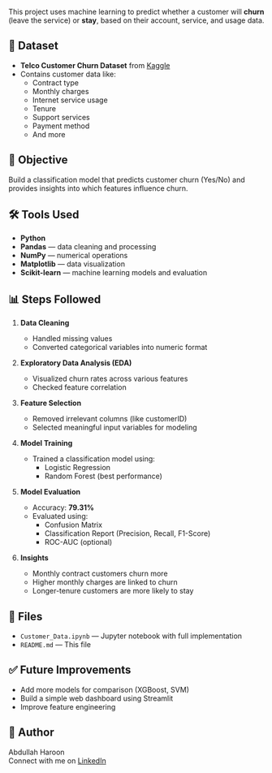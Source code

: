 This project uses machine learning to predict whether a customer will **churn** (leave the service) or **stay**, based on their account, service, and usage data.

## 📂 Dataset
- **Telco Customer Churn Dataset** from [Kaggle](https://www.kaggle.com/datasets/blastchar/telco-customer-churn)
- Contains customer data like:
  - Contract type
  - Monthly charges
  - Internet service usage
  - Tenure
  - Support services
  - Payment method
  - And more

## 🎯 Objective
Build a classification model that predicts customer churn (Yes/No) and provides insights into which features influence churn.

## 🛠️ Tools Used
- **Python**
- **Pandas** — data cleaning and processing
- **NumPy** — numerical operations
- **Matplotlib** — data visualization
- **Scikit-learn** — machine learning models and evaluation

## 📊 Steps Followed
1. **Data Cleaning**
   - Handled missing values
   - Converted categorical variables into numeric format

2. **Exploratory Data Analysis (EDA)**
   - Visualized churn rates across various features
   - Checked feature correlation

3. **Feature Selection**
   - Removed irrelevant columns (like customerID)
   - Selected meaningful input variables for modeling

4. **Model Training**
   - Trained a classification model using:
     - Logistic Regression
     - Random Forest (best performance)

5. **Model Evaluation**
   - Accuracy: **79.31%**
   - Evaluated using:
     - Confusion Matrix
     - Classification Report (Precision, Recall, F1-Score)
     - ROC-AUC (optional)

6. **Insights**
   - Monthly contract customers churn more
   - Higher monthly charges are linked to churn
   - Longer-tenure customers are more likely to stay

## 📁 Files
- `Customer_Data.ipynb` — Jupyter notebook with full implementation
- `README.md` — This file

## ✅ Future Improvements
- Add more models for comparison (XGBoost, SVM)
- Build a simple web dashboard using Streamlit
- Improve feature engineering

## 📌 Author
Abdullah Haroon  
Connect with me on [LinkedIn](https://www.linkedin.com/)  
